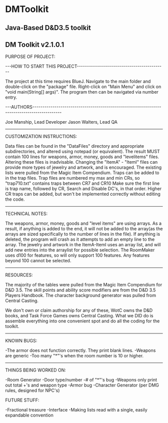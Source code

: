 # DMToolkit
Java-Based D&amp;D3.5 toolkit
------------------------------------------------------------------------

DM Toolkit v2.1.0.1
------------------------------------------------------------------------

PURPOSE OF PROJECT:




---HOW TO START THIS PROJECT--------------------------------------------

The project at this time requires BlueJ. Navigate to the main folder and double-click on the "package"
    file. Right-click on "Main Menu" and click on "void main(String[] args)". The program then can be
    navigated via number entry.

---AUTHORS--------------------------------------------------------------------------------------------

Joe Manship, Lead Developer 
Jason Walters, Lead QA

------------------------------------------------------------------------------------------------------

CUSTOMIZATION INSTRUCTIONS:

Data files can be found in the "DataFiles" directory and appropriate subdirectories, and altered using 
    notepad (or equivalent). The result MUST contain 100 lines for weapons, armor, money, goods and 
    "levelitems" files. Altering these files is inadvisable. 
Changing the "ItemA" - "ItemI" files can provide more types of jewelry and artwork, and is encouraged. 
    The existing lists were pulled from the Magic Item Compendium.
Traps can be added to in the trap files. Trap files are numbered my max and min CRs, so "trap710.txt" 
    contains traps between CR7 and CR10 Make sure the first line is trap name, followed by CR, Search
    and Disable DC's, in that order. Higher CR traps can be added, but won't be implemented correctly 
    without editing the code.
    
------------------------------------------------------------------------------------------------------

TECHNICAL NOTES:

The weapons, armor, money, goods and "level items" are using arrays. As a result, if anything is added 
    to the end, it will not be added to the array(as the arrays are sized specifically to the number of 
    lines in the file). If anything is deleted, the program will crash as it attempts to add an empty 
    line to the array. 
The jewelry and artwork in the ItemA-ItemI uses an array list, and will add new entries into the 
    arraylist for possible selection.
The RoomMaker uses d100 for features, so will only support 100 features. Any features beyond 100 
    cannot be selected.

------------------------------------------------------------------------------------------------------

RESOURCES:

The majority of the tables were pulled from the Magic Item Compendium for D&D 3.5. The skill points 
    and ability score modifiers are from the D&D 3.5 Players Handbook. The character background 
    generator was pulled from Central Casting. 

We don't own or claim authorship for any of these, WotC owns the D&D books, and Task Force Games owns
    Central Casting. What we DID do is assemble everything into one convenient spot and do all the 
    coding for the toolkit. 

------------------------------------------------------------------------------------------------------    
    
KNOWN BUGS:

-The armor does not function correctly. They print blank lines.
-Weapons are generic
-Too many "*"'s when the room number is 10 or higher.

------------------------------------------------------------------------------------------------------

THINGS BEING WORKED ON:

-Room Generator
    -Door type/number
    -# of "*"'s bug
-Weapons only print out total +'s and weapon type
-Armor bug
-Character Generator (per DMG rules, designed for NPC's)

FUTURE STUFF:

-Fractional treasure
-Interface
-Making lists read with a single, easily expandable convention

